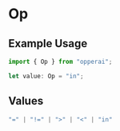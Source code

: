 # Op

## Example Usage

```typescript
import { Op } from "opperai";

let value: Op = "in";
```

## Values

```typescript
"=" | "!=" | ">" | "<" | "in"
```